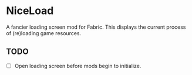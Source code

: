 # NiceLoad

A fancier loading screen mod for Fabric. This displays the current process of (re)loading game resources.

## TODO

+ [ ] Open loading screen before mods begin to initialize.
